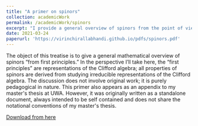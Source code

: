 ```yaml
---
title: "A primer on spinors"
collection: academicWork
permalink: /academicWork/spinors
excerpt: "I provide a general overview of spinors from the point of view of Clifford algebras."
date: 2021-03-24
paperurl: 'https://virinchirallabhandi.github.io/pdfs/spinors.pdf'
---
```

The object of this treatise is to give a general mathematical overview of spinors “from first principles.” In the perspective I’ll take here, the “first principles” are representations of the Clifford algebra; all properties of spinors are derived from studying irreducible representations of the Clifford algebra. The discussion does not involve original work; it is purely pedagogical in nature. This primer also appears as an appendix to my master's thesis at UWA. However, it was originally written as a standalone document, always intended to be self contained and does not share the notational conventions of my master's thesis.

[Download from here](http://virinchirallabhandi.github.io/pdfs/spinors.pdf)
